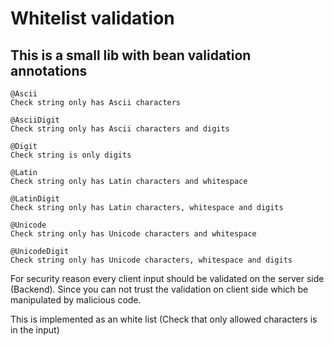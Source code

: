 # Whitelist validation

## This is a small lib with bean validation annotations

```
@Ascii
Check string only has Ascii characters

@AsciiDigit
Check string only has Ascii characters and digits

@Digit
Check string is only digits

@Latin
Check string only has Latin characters and whitespace

@LatinDigit
Check string only has Latin characters, whitespace and digits

@Unicode
Check string only has Unicode characters and whitespace

@UnicodeDigit
Check string only has Unicode characters, whitespace and digits
```

For security reason every client input should be validated on the server side (Backend).
Since you can not trust the validation on client side which be manipulated by malicious code.

This is implemented as an white list (Check that only allowed characters is in the input)
